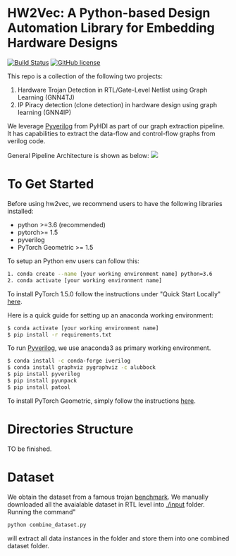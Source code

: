 # HW2Vec: A Python-based Design Automation Library for Embedding Hardware Designs
[![Build Status](https://travis-ci.com/louisccc/hw2vec.svg?branch=master)](https://travis-ci.com/github/louisccc/hw2vec) [![GitHub license](https://img.shields.io/github/license/Sujit-O/pykg2vec.svg)](https://github.com/Sujit-O/pykg2vec/blob/master/LICENSE)

This repo is a collection of the following two projects:
1. Hardware Trojan Detection in RTL/Gate-Level Netlist using Graph Learning (GNN4TJ)
2. IP Piracy detection (clone detection) in hardware design using graph learning (GNN4IP)

We leverage [Pyverilog](https://github.com/PyHDI/Pyverilog) from PyHDI as part of our graph extraction pipeline. It has capabilities to extract the data-flow and control-flow graphs from verilog code.

General Pipeline Architecture is shown as below:
![](https://github.com/louisccc/hw2vec/blob/master/figures/pipeline.png?raw=true)

# To Get Started
Before using hw2vec, we recommend users to have the following libraries installed: 
  * python >=3.6 (recommended)
  * pytorch>= 1.5
  * pyverilog 
  * PyTorch Geometric >= 1.5

To setup an Python env users can follow this: 
```sh
1. conda create --name [your working environment name] python=3.6
2. conda activate [your working environment name]
```

To install PyTorch 1.5.0 follow the instructions under "Quick Start Locally" [here](http://pytorch.org/).

Here is a quick guide for setting up an anaconda working environment:
```sh
$ conda activate [your working environment name]
$ pip install -r requirements.txt
```

To run [Pyverilog](https://github.com/PyHDI/Pyverilog), we use anaconda3 as primary working environment.
```sh
$ conda install -c conda-forge iverilog
$ conda install graphviz pygraphviz -c alubbock
$ pip install pyverilog
$ pip install pyunpack
$ pip install patool
```

To install PyTorch Geometric, simply follow the instructions [here](https://pytorch-geometric.readthedocs.io/en/latest/notes/installation.html).

# Directories Structure 
TO be finished. 

# Dataset
We obtain the dataset from a famous trojan [benchmark](http://www.trust-hub.org/benchmarks/trojan). We manually downloaded all the avaialable dataset in RTL level into [./input](https://github.com/louisccc/hard_hard_graph/tree/master/input) folder. 
Running the command"
```python
python combine_dataset.py
```
will extract all data instances in the folder and store them into one combined dataset folder.
